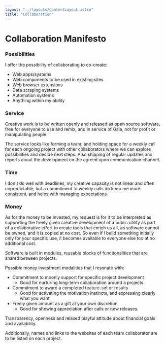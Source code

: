 ```yaml
---
layout: "../layouts/ContentLayout.astro"
title: "Collaboration"
---
```


# Collaboration Manifesto

### Possibilities

I offer the possibility of collaborating to co-create:

- Web apps/systems
- Web components to be used in existing sites
- Web browser extensions
- Data scraping systems
- Automation systems
- Anything within my ability

### Service

Creative work is to be written openly and released as open source software, free for everyone
to use and remix, and in service of Gaia, not for profit or manipulating people.

The service looks like forming a team, and holding space for a weekly call for each ongoing
project with other collaborators where we can explore possibilities and decide next steps.
Also shipping of regular updates and reports about the development on the agreed upon
communication channel.

### Time

I don't do well with deadlines, my creative capacity is not linear and often unpredictable,
but a commitment to weekly calls do keep me more consistent, and helps with managing
expectations.

### Money

As for the money to be invested, my request is for it to be interpreted as supporting the
freely given creative development of a public utility as part of a collaborative effort to
create tools that enrich us all, as software cannot be owned, and it is copied at no cost. So
even if I build something initially only for your specific use, it becomes available to
everyone else too at no additional cost.

Software is built in modules, reusable blocks of functionalities that are shared between
projects.

Possible money investment modalities that I resonate with:

- Commitment to moonly support for specific project development
  - Good for nurturing long-term collaboration around a projects
- Commitment to award a completed feature-set or results
  - Good for activating the motivation instincts, and expressing clearly what you want
- Freely given amount as a gift at your own discretion
  - Good for showing appreciation after calls or new releases

Transparency, openness and relaxed playful attitude about financial goals and availability.

Additionally, names and links to the websites of each team collaborator are to be listed on each project.


<!-- Long term, <a href="https://hypha.earth/"
  >there are tools that can be used to creatively collaborate within alternative
  currencies-imbued Gameworlds</a
>, that I would like to explore. Short term, I don't have any money at the moment, and a lot
of availability to create; so I'm looking to pair up with someone who can collaborate
financially. -->

